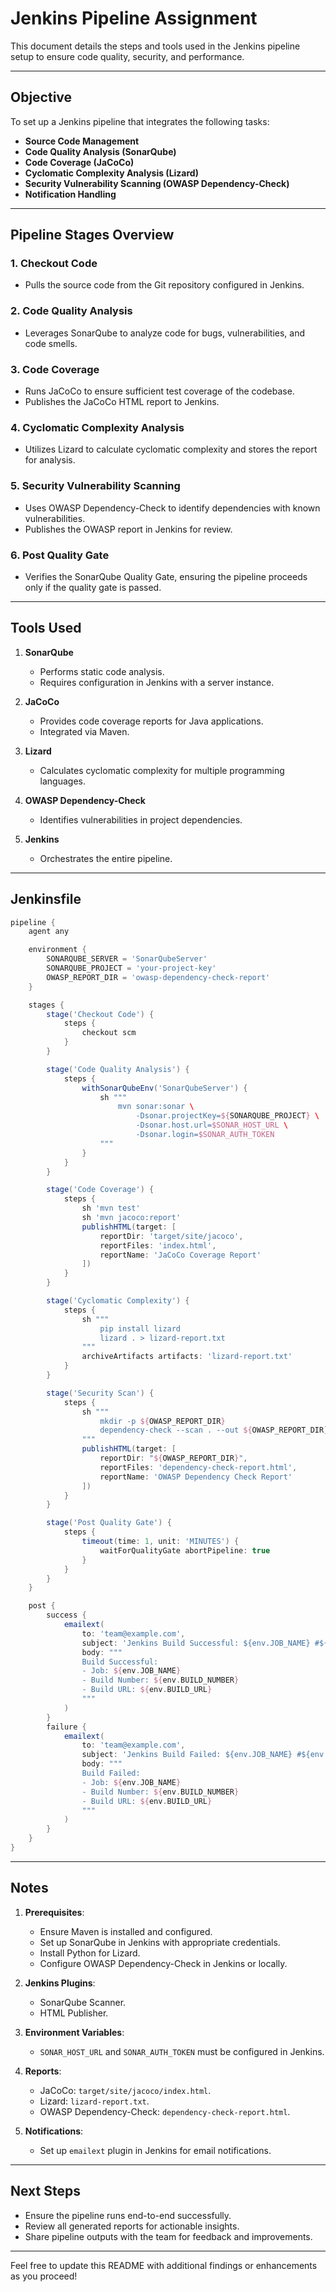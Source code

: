# Jenkins Pipeline Assignment

This document details the steps and tools used in the Jenkins pipeline setup to ensure code quality, security, and performance.

---

## **Objective**

To set up a Jenkins pipeline that integrates the following tasks:

- **Source Code Management**
- **Code Quality Analysis (SonarQube)**
- **Code Coverage (JaCoCo)**
- **Cyclomatic Complexity Analysis (Lizard)**
- **Security Vulnerability Scanning (OWASP Dependency-Check)**
- **Notification Handling**

---

## **Pipeline Stages Overview**

### 1. **Checkout Code**
- Pulls the source code from the Git repository configured in Jenkins.

### 2. **Code Quality Analysis**
- Leverages SonarQube to analyze code for bugs, vulnerabilities, and code smells.

### 3. **Code Coverage**
- Runs JaCoCo to ensure sufficient test coverage of the codebase.
- Publishes the JaCoCo HTML report to Jenkins.

### 4. **Cyclomatic Complexity Analysis**
- Utilizes Lizard to calculate cyclomatic complexity and stores the report for analysis.

### 5. **Security Vulnerability Scanning**
- Uses OWASP Dependency-Check to identify dependencies with known vulnerabilities.
- Publishes the OWASP report in Jenkins for review.

### 6. **Post Quality Gate**
- Verifies the SonarQube Quality Gate, ensuring the pipeline proceeds only if the quality gate is passed.

---

## **Tools Used**

1. **SonarQube**
   - Performs static code analysis.
   - Requires configuration in Jenkins with a server instance.

2. **JaCoCo**
   - Provides code coverage reports for Java applications.
   - Integrated via Maven.

3. **Lizard**
   - Calculates cyclomatic complexity for multiple programming languages.

4. **OWASP Dependency-Check**
   - Identifies vulnerabilities in project dependencies.

5. **Jenkins**
   - Orchestrates the entire pipeline.

---

## **Jenkinsfile**

```groovy
pipeline {
    agent any

    environment {
        SONARQUBE_SERVER = 'SonarQubeServer'
        SONARQUBE_PROJECT = 'your-project-key'
        OWASP_REPORT_DIR = 'owasp-dependency-check-report'
    }

    stages {
        stage('Checkout Code') {
            steps {
                checkout scm
            }
        }

        stage('Code Quality Analysis') {
            steps {
                withSonarQubeEnv('SonarQubeServer') {
                    sh """
                        mvn sonar:sonar \
                            -Dsonar.projectKey=${SONARQUBE_PROJECT} \
                            -Dsonar.host.url=$SONAR_HOST_URL \
                            -Dsonar.login=$SONAR_AUTH_TOKEN
                    """
                }
            }
        }

        stage('Code Coverage') {
            steps {
                sh 'mvn test'
                sh 'mvn jacoco:report'
                publishHTML(target: [
                    reportDir: 'target/site/jacoco',
                    reportFiles: 'index.html',
                    reportName: 'JaCoCo Coverage Report'
                ])
            }
        }

        stage('Cyclomatic Complexity') {
            steps {
                sh """
                    pip install lizard
                    lizard . > lizard-report.txt
                """
                archiveArtifacts artifacts: 'lizard-report.txt'
            }
        }

        stage('Security Scan') {
            steps {
                sh """
                    mkdir -p ${OWASP_REPORT_DIR}
                    dependency-check --scan . --out ${OWASP_REPORT_DIR}
                """
                publishHTML(target: [
                    reportDir: "${OWASP_REPORT_DIR}",
                    reportFiles: 'dependency-check-report.html',
                    reportName: 'OWASP Dependency Check Report'
                ])
            }
        }

        stage('Post Quality Gate') {
            steps {
                timeout(time: 1, unit: 'MINUTES') {
                    waitForQualityGate abortPipeline: true
                }
            }
        }
    }

    post {
        success {
            emailext(
                to: 'team@example.com',
                subject: 'Jenkins Build Successful: ${env.JOB_NAME} #${env.BUILD_NUMBER}',
                body: """
                Build Successful:
                - Job: ${env.JOB_NAME}
                - Build Number: ${env.BUILD_NUMBER}
                - Build URL: ${env.BUILD_URL}
                """
            )
        }
        failure {
            emailext(
                to: 'team@example.com',
                subject: 'Jenkins Build Failed: ${env.JOB_NAME} #${env.BUILD_NUMBER}',
                body: """
                Build Failed:
                - Job: ${env.JOB_NAME}
                - Build Number: ${env.BUILD_NUMBER}
                - Build URL: ${env.BUILD_URL}
                """
            )
        }
    }
}
```

---

## **Notes**

1. **Prerequisites**:
   - Ensure Maven is installed and configured.
   - Set up SonarQube in Jenkins with appropriate credentials.
   - Install Python for Lizard.
   - Configure OWASP Dependency-Check in Jenkins or locally.

2. **Jenkins Plugins**:
   - SonarQube Scanner.
   - HTML Publisher.

3. **Environment Variables**:
   - `SONAR_HOST_URL` and `SONAR_AUTH_TOKEN` must be configured in Jenkins.

4. **Reports**:
   - JaCoCo: `target/site/jacoco/index.html`.
   - Lizard: `lizard-report.txt`.
   - OWASP Dependency-Check: `dependency-check-report.html`.

5. **Notifications**:
   - Set up `emailext` plugin in Jenkins for email notifications.

---

## **Next Steps**

- Ensure the pipeline runs end-to-end successfully.
- Review all generated reports for actionable insights.
- Share pipeline outputs with the team for feedback and improvements.

---

Feel free to update this README with additional findings or enhancements as you proceed!

